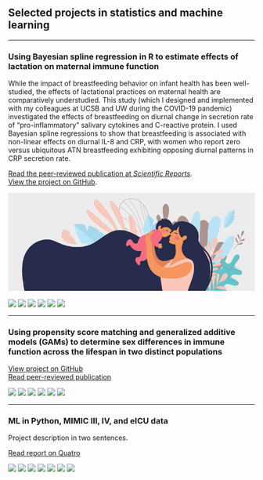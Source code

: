 ## Selected projects in statistics and machine learning

---

### Using Bayesian spline regression in R to estimate effects of lactation on maternal immune function

While the impact of breastfeeding behavior on infant health has been well-studied, the effects of lactational practices on maternal health are comparatively understudied. This study (which I designed and implemented with my colleagues at UCSB and UW during the COVID-19 pandemic) investigated the effects of breastfeeding on diurnal change in secretion rate of “pro-inflammatory” salivary cytokines and C-reactive protein. I used Bayesian spline regressions to show that breastfeeding is associated with non-linear effects on diurnal IL-8 and CRP, with women who report zero versus ubiquitous ATN breastfeeding exhibiting opposing diurnal patterns in CRP secretion rate. 

[Read the peer-reviewed publication at _Scientific Reports_](https://www.nature.com/articles/s41598-024-54963-4). 
 <br>
[View the project on GitHub](https://github.com/carmenhove/sphs).   

<img src="images/clipart_FB.jpg?raw=true" />

[![](https://img.shields.io/badge/R-lightgrey?logo=R)](#) [![](https://img.shields.io/badge/RStudio-lightgrey?logo=RStudio)](#) [![](https://img.shields.io/badge/Tidyverse-lightgrey?logo=Tidyverse)](#) [![](https://img.shields.io/badge/brms-lightgrey)](#) [![](https://img.shields.io/badge/RMarkdown-lightgrey)](#) [![](https://img.shields.io/badge/GitHub-lightgrey?logo=GitHub)](#)

---

### Using propensity score matching and generalized additive models (GAMs) to determine sex differences in immune function across the lifespan in two distinct populations

[View project on GitHub](https://github.com/carmenhove/sphs)
 <br>
[Read peer-reviewed publication](https://www.nature.com/articles/s41598-024-54963-4)

[![](https://img.shields.io/badge/R-lightgrey?logo=R)](#) [![](https://img.shields.io/badge/RStudio-lightgrey?logo=RStudio)](#) [![](https://img.shields.io/badge/Tidyverse-lightgrey?logo=Tidyverse)](#) [![](https://img.shields.io/badge/mgcv-lightgrey)](#) [![](https://img.shields.io/badge/RMarkdown-lightgrey)](#) [![](https://img.shields.io/badge/GitHub-lightgrey?logo=GitHub)](#)

---

### ML in Python, MIMIC III, IV, and eICU data

Project description in two sentences. 

[Read report on Quatro](https://github.com/carmenhove/sphs)

[![](https://img.shields.io/badge/SQL-lightgrey)](#) [![](https://img.shields.io/badge/R-lightgrey?logo=R)](#) [![](https://img.shields.io/badge/Python-lightgrey?logo=Python)](#) [![](https://img.shields.io/badge/GoogleBigQuery-lightgrey?logo=GoogleBigQuery)](#) [![](https://img.shields.io/badge/sklearn-lightgrey?logo=scikit-learn)](#) [![](https://img.shields.io/badge/Quatro-lightgrey)](#) [![](https://img.shields.io/badge/GitHub-lightgrey?logo=GitHub)](#)
